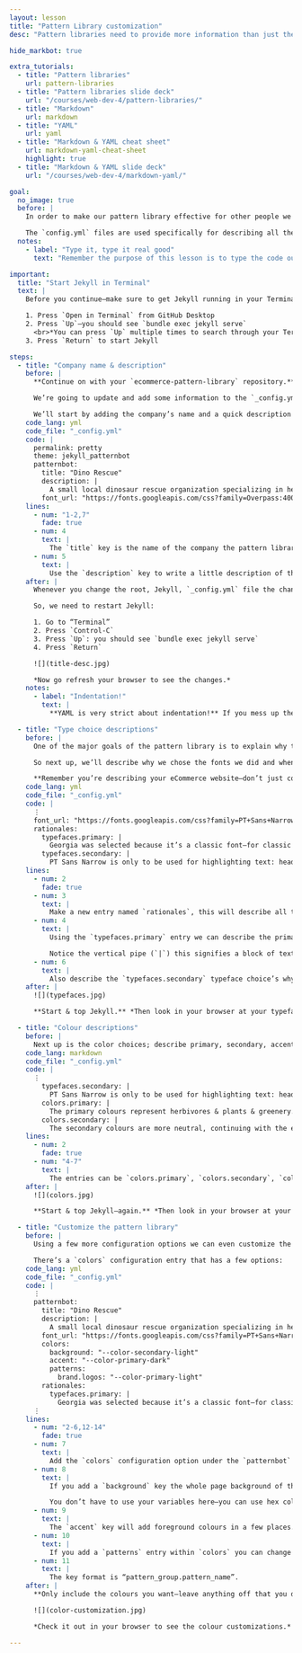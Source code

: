 ```yaml
---
layout: lesson
title: "Pattern Library customization"
desc: "Pattern libraries need to provide more information than just the pattern code—they need to explain why."

hide_markbot: true

extra_tutorials:
  - title: "Pattern libraries"
    url: pattern-libraries
  - title: "Pattern libraries slide deck"
    url: "/courses/web-dev-4/pattern-libraries/"
  - title: "Markdown"
    url: markdown
  - title: "YAML"
    url: yaml
  - title: "Markdown & YAML cheat sheet"
    url: markdown-yaml-cheat-sheet
    highlight: true
  - title: "Markdown & YAML slide deck"
    url: "/courses/web-dev-4/markdown-yaml/"

goal:
  no_image: true
  before: |
    In order to make our pattern library effective for other people we need to describe lots of the different pieces—saying when and why to use the patterns.

    The `config.yml` files are used specifically for describing all the settings, patterns, etc. within our pattern library.
  notes:
    - label: "Type it, type it real good"
      text: "Remember the purpose of this lesson is to type the code out yourself—build up that muscle memory in your fingers!"

important:
  title: "Start Jekyll in Terminal"
  text: |
    Before you continue—make sure to get Jekyll running in your Terminal for your `ecommerce-pattern-library`

    1. Press `Open in Terminal` from GitHub Desktop
    2. Press `Up`—you should see `bundle exec jekyll serve`
      <br>*You can press `Up` multiple times to search through your Terminal history.*
    3. Press `Return` to start Jekyll

steps:
  - title: "Company name & description"
    before: |
      **Continue on with your `ecommerce-pattern-library` repository.**

      We’re going to update and add some information to the `_config.yml` file within our pattern library.

      We’ll start by adding the company’s name and a quick description at the top.
    code_lang: yml
    code_file: "_config.yml"
    code: |
      permalink: pretty
      theme: jekyll_patternbot
      patternbot:
        title: "Dino Rescue"
        description: |
          A small local dinosaur rescue organization specializing in herbivores. Dinos are in danger and we need to save them all!
        font_url: "https://fonts.googleapis.com/css?family=Overpass:400,400i,700|Source+Code+Pro:400,700"
    lines:
      - num: "1-2,7"
        fade: true
      - num: 4
        text: |
          The `title` key is the name of the company the pattern library is for, a.k.a. your eCommerce website.
      - num: 5
        text: |
          Use the `description` key to write a little description of the company. This is all Markdown and will be displayed after the company in the pattern library.
    after: |
      Whenever you change the root, Jekyll, `_config.yml` file the changes won’t show up immediately. *This is a limitation of Jekyll itself, the configuration is only read once: when Jekyll first starts in the Terminal.*

      So, we need to restart Jekyll:

      1. Go to “Terminal”
      2. Press `Control-C`
      3. Press `Up`: you should see `bundle exec jekyll serve`
      4. Press `Return`

      ![](title-desc.jpg)

      *Now go refresh your browser to see the changes.*
    notes:
      - label: "Indentation!"
        text: |
          **YAML is very strict about indentation!** If you mess up the indentation within this file, things won’t work.

  - title: "Type choice descriptions"
    before: |
      One of the major goals of the pattern library is to explain why the patterns exist and when to use the patterns. That equally applies to the type choices.

      So next up, we’ll describe why we chose the fonts we did and when they should be used.

      **Remember you’re describing your eCommerce website—don’t just copy this information below.**
    code_lang: yml
    code_file: "_config.yml"
    code: |
      ⋮
      font_url: "https://fonts.googleapis.com/css?family=PT+Sans+Narrow:400,700"
      rationales:
        typefaces.primary: |
          Georgia was selected because it’s a classic font—for classic creatures. Georgia is to be used for all body copy and most situations.
        typefaces.secondary: |
          PT Sans Narrow is only to be used for highlighting text: headings, buttons, banners, etc.
    lines:
      - num: 2
        fade: true
      - num: 3
        text: |
          Make a new entry named `rationales`, this will describe all the typography (and eventually colour) related information.
      - num: 4
        text: |
          Using the `typefaces.primary` entry we can describe the primary typeface—especially describe why you chose it and when to use it.

          Notice the vertical pipe (`|`) this signifies a block of text—you can use Markdown in here.
      - num: 6
        text: |
          Also describe the `typefaces.secondary` typeface choice’s whys & whens.
    after: |
      ![](typefaces.jpg)

      **Start & top Jekyll.** *Then look in your browser at your typeface descriptions.*

  - title: "Colour descriptions"
    before: |
      Next up is the color choices; describe primary, secondary, accent, etc. colours using a format similar to the type.
    code_lang: markdown
    code_file: "_config.yml"
    code: |
      ⋮
        typefaces.secondary: |
          PT Sans Narrow is only to be used for highlighting text: headings, buttons, banners, etc.
        colors.primary: |
          The primary colours represent herbivores & plants & greenery. They should be used for text and in foregrounds.
        colors.secondary: |
          The secondary colours are more neutral, continuing with the earth tones, and should be used for backgrounds.
    lines:
      - num: 2
        fade: true
      - num: "4-7"
        text: |
          The entries can be `colors.primary`, `colors.secondary`, `colors.neutral` and `colors.accent`
    after: |
      ![](colors.jpg)

      **Start & top Jekyll—again.** *Then look in your browser at your colour descriptions.*

  - title: "Customize the pattern library"
    before: |
      Using a few more configuration options we can even customize the look of the pattern library itself. It’s often a good idea to make the pattern library more closely match the website’s brand.

      There’s a `colors` configuration entry that has a few options:
    code_lang: yml
    code_file: "_config.yml"
    code: |
      ⋮
      patternbot:
        title: "Dino Rescue"
        description: |
          A small local dinosaur rescue organization specializing in herbivores. Dinos are in danger and we need to save them all!
        font_url: "https://fonts.googleapis.com/css?family=PT+Sans+Narrow:400,700"
        colors:
          background: "--color-secondary-light"
          accent: "--color-primary-dark"
          patterns:
            brand.logos: "--color-primary-light"
        rationales:
          typefaces.primary: |
            Georgia was selected because it’s a classic font—for classic creatures. Georgia is to be used for all body copy and most situations.
      ⋮
    lines:
      - num: "2-6,12-14"
        fade: true
      - num: 7
        text: |
          Add the `colors` configuration option under the `patternbot` entry.
      - num: 8
        text: |
          If you add a `background` key the whole page background of the pattern library will change.

          You don’t have to use your variables here—you can use hex colours—but it does make the most sense.
      - num: 9
        text: |
          The `accent` key will add foreground colours in a few places. Right now Patternbot is using your primary colour for this.
      - num: 10
        text: |
          If you add a `patterns` entry within `colors` you can change the background color behind certain built-in patterns, like the brand logos section.
      - num: 11
        text: |
          The key format is “pattern_group.pattern_name”.
    after: |
      **Only include the colours you want—leave anything off that you don’t want to change.**

      ![](color-customization.jpg)

      *Check it out in your browser to see the colour customizations.*

---
```

